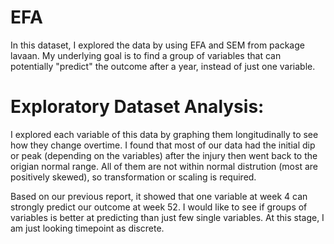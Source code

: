 # EFA

In this dataset, I explored the data by using EFA and SEM from package lavaan. My underlying goal is to find a group of variables that can potentially "predict" the outcome after a year, instead of just one variable. 

# Exploratory Dataset Analysis: 

I explored each variable of this data by graphing them longitudinally to see how they change overtime. I found that most of our data had the initial dip or peak (depending on the variables) after the injury then went back to the origian normal range. All of them are not within normal distrution (most are positively skewed), so transformation or scaling is required. 

Based on our previous report, it showed that one variable at week 4 can strongly predict our outcome at week 52. I would like to see if groups of variables is better at predicting than just few single variables. At this stage, I am just looking timepoint as discrete. 